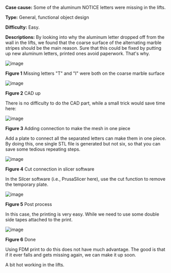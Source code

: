**Case cause:** Some of the aluminum NOTICE letters were missing in the lifts. 

**Type:** General, functional object design

**Difficulty:** Easy. 

**Descriptions:** By looking into why the aluminum letter dropped off from the wall in the lifts, we found that the coarse surface of the alternating marble stripes should be the main reason. Sure that this could be fixed by putting up new aluminum letters, printed ones avoid paperwork. That's why. 

![image](https://github.com/treesess/STEAMRELAY/assets/20311124/2a54e47c-6ecf-4f5b-8094-bc38db5c4460)

**Figure 1**  Missing letters "T" and "I" were both on the coarse marble surface

![image](https://github.com/treesess/STEAMRELAY/assets/20311124/c7e67bea-041f-457c-a3e2-9056207ba01c)

**Figure 2**  CAD up

There is no difficulty to do the CAD part, while a small trick would save time here: 

![image](https://github.com/treesess/STEAMRELAY/assets/20311124/12bff8e5-f305-467a-be7f-6a465c523360)

**Figure 3**  Adding connection to make the mesh in one piece

Add a plate to connect all the separated letters can make them in one piece. By doing this, one single STL file is generated but not six, so that you can save some tedious repeating steps. 

![image](https://github.com/treesess/STEAMRELAY/assets/20311124/6280ab2b-9c76-431b-b500-eddf851714f3)

**Figure 4**  Cut connection in slicer software

In the Silcer software (i.e., PrusaSlicer here), use the cut function to remove the temporary plate. 

![image](https://github.com/treesess/STEAMRELAY/assets/20311124/cbf29f12-0705-49fc-b332-85456aac0070)

**Figure 5**  Post process

In this case, the printing is very easy. While we need to use some double side tapes attached to the print. 

![image](https://github.com/treesess/STEAMRELAY/assets/20311124/57bed674-47ee-444b-bf07-07acdb5059fc)

**Figure 6**  Done

Using FDM print to do this does not have much advantage. The good is that if it ever falls and gets missing again, we can make it up soon.

A bit hot working in the lifts. 


